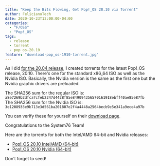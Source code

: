 ```yaml
---
title: "Keep the Bits Flowing, Get Pop!_OS 20.10 via Torrent"
author: FelicianoTech
date: 2020-10-23T12:00:00-04:00
categories:
  - "F/OSS"
  - "Pop!_OS"
tags:
  - release
  - torrent
  - pop_os-20.10
feature: "download-pop_os-1910-torrent.jpg"
---
```


As I did [for the 20.04 release](https://www.feliciano.tech/blog/keep-internet-flowing-get-pop_os-20.04-torrent/), I created torrents for the latest Pop!_OS release, 20.10.
There's one for the standard x86_64 ISO as well as the Nvidia ISO.
Basically, the Nvidia version is the same as the first one but the Nvidia graphic drivers are preloaded.

The SHA256 sum for the regular ISO is: `a8e7269b2dfca7cfeb2247d4428f85e849094356570161918ebff40ae85e87fb`  
The SHA256 sum for the Nvidia ISO is: `3e1208933e9b713e3d561ba201807e2f4a4448a2564becb9e5e341a9ece4a97b`

You can verify these for yourself on their [download page](https://system76.com/pop).

Congratulations to the System76 Team!

Here are the torrents for both the Intel/AMD 64-bit and Nvidia releases:

- [Pop!_OS 20.10 Intel/AMD (64-bit)][1] 
- [Pop!_OS 20.10 Nvidia (64-bit)][2]
  
Don’t forget to seed!

[1]: https://www.feliciano.tech/downloads/pop-os_20.10_amd64_intel_1.iso.torrent
[2]: https://www.feliciano.tech/downloads/pop-os_20.10_amd64_nvidia_1.iso.torrent
